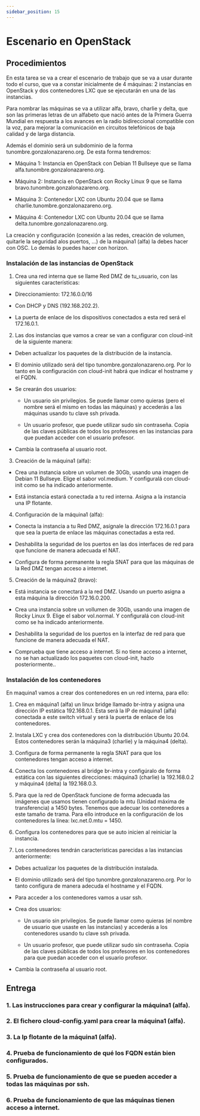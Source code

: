 ```yaml
---
sidebar_position: 15
---
```



# Escenario en OpenStack

## Procedimientos

En esta tarea se va a crear el escenario de trabajo que se va a usar durante todo el curso, que va a constar inicialmente de 4 máquinas: 2 instancias en OpenStack y dos contenedores LXC que se ejecutarán en una de las instancias.

Para nombrar las máquinas se va a utilizar alfa, bravo, charlie y delta, que son las primeras letras de un alfabeto que nació antes de la Primera Guerra Mundial en respuesta a los avances en la radio bidireccional compatible con la voz, para mejorar la comunicación en circuitos telefónicos de baja calidad y de larga distancia.

Además el dominio será un subdominio de la forma tunombre.gonzalonazareno.org. De esta forma tendremos:

* Máquina 1: Instancia en OpenStack con Debian 11 Bullseye que se llama alfa.tunombre.gonzalonazareno.org.

* Máquina 2: Instancia en OpenStack con Rocky Linux 9 que se llama bravo.tunombre.gonzalonazareno.org.

* Máquina 3: Contenedor LXC con Ubuntu 20.04 que se llama charlie.tunombre.gonzalonazareno.org.

* Máquina 4: Contenedor LXC con Ubuntu 20.04 que se llama delta.tunombre.gonzalonazareno.org.

La creación y configuración (conexión a las redes, creación de volumen, quitarle la seguridad alos puertos, …) de la máquina1 (alfa) la debes hacer con OSC. Lo demás lo puedes hacer con horizon.



### Instalación de las instancias de OpenStack

1. Crea una red interna que se llame Red DMZ de tu_usuario, con las siguientes características:

* Direccionamiento: 172.16.0.0/16

* Con DHCP y DNS (192.168.202.2).

* La puerta de enlace de los dispositivos conectados a esta red será el 172.16.0.1.


2. Las dos instancias que vamos a crear se van a configurar con cloud-init de la siguiente manera:

* Deben actualizar los paquetes de la distribución de la instancia.

* El dominio utilizado será del tipo tunombre.gonzalonazareno.org. Por lo tanto en la configuración con cloud-init habrá que indicar el hostname y el FQDN.

* Se crearán dos usuarios:

    * Un usuario sin privilegios. Se puede llamar como quieras (pero el nombre será el mismo en todas las máquinas) y accederás a las máquinas usando tu clave ssh privada.

    * Un usuario profesor, que puede utilizar sudo sin contraseña. Copia de las claves públicas de todos los profesores en las instancias para que puedan acceder con el usuario profesor.

* Cambia la contraseña al usuario root.


3. Creación de la máquina1 (alfa):

* Crea una instancia sobre un volumen de 30Gb, usando una imagen de Debian 11 Bullseye. Elige el sabor vol.medium. Y configuralá con cloud-init como se ha indicado anteriormente.

* Está instancia estará conectada a tu red interna. Asigna a la instancia una IP flotante.


4. Configuración de la máquina1 (alfa):

* Conecta la instancia a tu Red DMZ, asígnale la dirección 172.16.0.1 para que sea la puerta de enlace las máquinas conectadas a esta red.

* Deshabilita la seguridad de los puertos en las dos interfaces de red para que funcione de manera adecuada el NAT.

* Configura de forma permanente la regla SNAT para que las máquinas de la Red DMZ tengan acceso a internet.


5. Creación de la máquina2 (bravo):

* Está instancia se conectará a la red DMZ. Usando un puerto asigna a esta máquina la dirección 172.16.0.200.

* Crea una instancia sobre un vollumen de 30Gb, usando una imagen de Rocky Linux 9. Elige el sabor vol.normal. Y configuralá con cloud-init como se ha indicado anteriormente.

* Deshabilita la seguridad de los puertos en la interfaz de red para que funcione de manera adecuada el NAT.

* Comprueba que tiene acceso a internet. Si no tiene acceso a internet, no se han actualizado los paquetes con cloud-init, hazlo posteriormente..



### Instalación de los contenedores 

En maquina1 vamos a crear dos contenedores en un red interna, para ello:

1. Crea en máquina1 (alfa) un linux bridge llamado br-intra y asigna una dirección IP estática 192.168.0.1. Esta será la IP de máquina1 (alfa) conectada a este switch virtual y será la puerta de enlace de los contenedores.


2. Instala LXC y crea dos contenedores con la distribución Ubuntu 20.04. Estos contenedores serán la máquina3 (charlie) y la máquina4 (delta).


3. Configura de forma permanente la regla SNAT para que los contenedores tengan acceso a internet.


4. Conecta los contenedores al bridge br-intra y configúralo de forma estática con las siguientes direcciones: máquina3 (charlie) la 192.168.0.2 y máquina4 (delta) la 192.168.0.3.


5. Para que la red de OpenStack funcione de forma adecuada las imágenes que usamos tienen configurado la mtu (Unidad máxima de transferencia) a 1450 bytes. Tenemos que adecuar los contenedores a este tamaño de trama. Para ello introduce en la configuración de los contenedores la línea: lxc.net.0.mtu = 1450.


6. Configura los contenedores para que se auto inicien al reiniciar la instancia.


7. Los contenedores tendrán características parecidas a las instancias anteriormente:

* Debes actualizar los paquetes de la distribución instalada.

* El dominio utilizado será del tipo tunombre.gonzalonazareno.org. Por lo tanto configura de manera adecuda el hostname y el FQDN.

* Para acceder a los contenedores vamos a usar ssh.

* Crea dos usuarios:

    * Un usuario sin privilegios. Se puede llamar como quieras (el nombre de usuario que usaste en las instancias) y accederás a los contenedores usando tu clave ssh privada.

    * Un usuario profesor, que puede utilizar sudo sin contraseña. Copia de las claves públicas de todos los profesores en los contenedores para que puedan acceder con el usuario profesor.

* Cambia la contraseña al usuario root.



## Entrega

### 1. Las instrucciones para crear y configurar la máquina1 (alfa).



### 2. El fichero cloud-config.yaml para crear la máquina1 (alfa).



### 3. La Ip flotante de la máquina1 (alfa).



### 4. Prueba de funcionamiento de qué los FQDN están bien configurados.



### 5. Prueba de funcionamiento de que se pueden acceder a todas las máquinas por ssh.



### 6. Prueba de funcionamiento de que las máquinas tienen acceso a internet.

